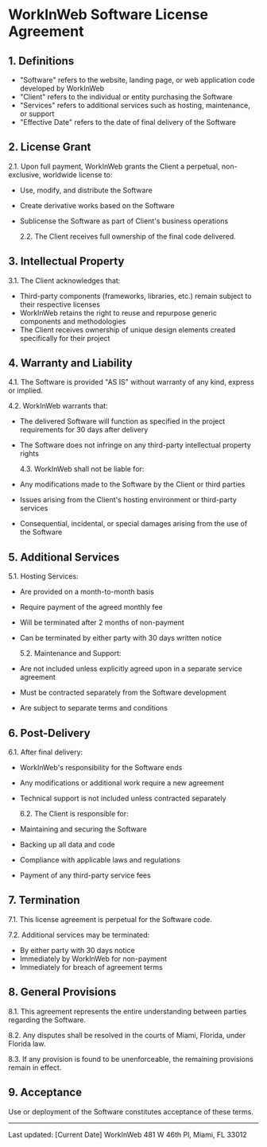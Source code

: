 # WorkInWeb Software License Agreement

## 1. Definitions

- "Software" refers to the website, landing page, or web application code developed by WorkInWeb
- "Client" refers to the individual or entity purchasing the Software
- "Services" refers to additional services such as hosting, maintenance, or support
- "Effective Date" refers to the date of final delivery of the Software

## 2. License Grant

2.1. Upon full payment, WorkInWeb grants the Client a perpetual, non-exclusive, worldwide license to:

- Use, modify, and distribute the Software
- Create derivative works based on the Software
- Sublicense the Software as part of Client's business operations

  2.2. The Client receives full ownership of the final code delivered.

## 3. Intellectual Property

3.1. The Client acknowledges that:

- Third-party components (frameworks, libraries, etc.) remain subject to their respective licenses
- WorkInWeb retains the right to reuse and repurpose generic components and methodologies
- The Client receives ownership of unique design elements created specifically for their project

## 4. Warranty and Liability

4.1. The Software is provided "AS IS" without warranty of any kind, express or implied.

4.2. WorkInWeb warrants that:

- The delivered Software will function as specified in the project requirements for 30 days after delivery
- The Software does not infringe on any third-party intellectual property rights

  4.3. WorkInWeb shall not be liable for:

- Any modifications made to the Software by the Client or third parties
- Issues arising from the Client's hosting environment or third-party services
- Consequential, incidental, or special damages arising from the use of the Software

## 5. Additional Services

5.1. Hosting Services:

- Are provided on a month-to-month basis
- Require payment of the agreed monthly fee
- Will be terminated after 2 months of non-payment
- Can be terminated by either party with 30 days written notice

  5.2. Maintenance and Support:

- Are not included unless explicitly agreed upon in a separate service agreement
- Must be contracted separately from the Software development
- Are subject to separate terms and conditions

## 6. Post-Delivery

6.1. After final delivery:

- WorkInWeb's responsibility for the Software ends
- Any modifications or additional work require a new agreement
- Technical support is not included unless contracted separately

  6.2. The Client is responsible for:

- Maintaining and securing the Software
- Backing up all data and code
- Compliance with applicable laws and regulations
- Payment of any third-party service fees

## 7. Termination

7.1. This license agreement is perpetual for the Software code.

7.2. Additional services may be terminated:

- By either party with 30 days notice
- Immediately by WorkInWeb for non-payment
- Immediately for breach of agreement terms

## 8. General Provisions

8.1. This agreement represents the entire understanding between parties regarding the Software.

8.2. Any disputes shall be resolved in the courts of Miami, Florida, under Florida law.

8.3. If any provision is found to be unenforceable, the remaining provisions remain in effect.

## 9. Acceptance

Use or deployment of the Software constitutes acceptance of these terms.

---

Last updated: [Current Date]
WorkInWeb
481 W 46th Pl,
Miami, FL 33012
